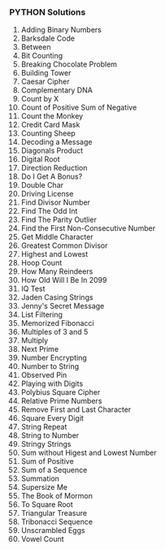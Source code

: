### PYTHON Solutions

1. Adding Binary Numbers
2. Barksdale Code
3. Between
4. Bit Counting
5. Breaking Chocolate Problem
6. Building Tower
7. Caesar Cipher
8. Complementary DNA
9. Count by X
10. Count of Positive Sum of Negative
11. Count the Monkey
12. Credit Card Mask
13. Counting Sheep
14. Decoding a Message
15. Diagonals Product
16. Digital Root
17. Direction Reduction
18. Do I Get A Bonus?
19. Double Char
20. Driving License
21. Find Divisor Number
22. Find The Odd Int
23. Find The Parity Outlier
24. Find the First Non-Consecutive Number
25. Get Middle Character
26. Greatest Common Divisor
27. Highest and Lowest	
28. Hoop Count
29. How Many Reindeers
30. How Old Will I Be In 2099
31. IQ Test
32. Jaden Casing Strings
33. Jenny's Secret Message
34. List Filtering
35. Memorized Fibonacci
36. Multiples of 3 and 5
37. Multiply
38. Next Prime
39. Number Encrypting
40. Number to String
41. Observed Pin
42. Playing with Digits
43. Polybius Square Cipher
44. Relative Prime Numbers
45. Remove First and Last Character
46. Square Every Digit
47. String Repeat
48. String to Number
49. Stringy Strings
50. Sum without Higest and Lowest Number
51. Sum of Positive
52. Sum of a Sequence
53. Summation
54. Supersize Me
55. The Book of Mormon
56. To Square Root
57. Triangular Treasure
58. Tribonacci Sequence
59. Unscrambled Eggs
60. Vowel Count
